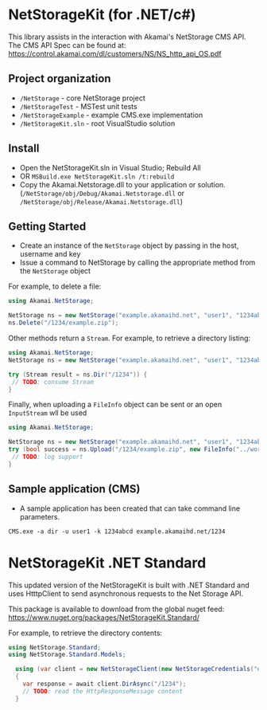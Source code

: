 # NetStorageKit (for .NET/c#)

This library assists in the interaction with Akamai's NetStorage CMS API. The CMS API Spec can be found at:
https://control.akamai.com/dl/customers/NS/NS_http_api_OS.pdf

## Project organization
* `/NetStorage` - core NetStorage project
* `/NetStorageTest` - MSTest unit tests
* `/NetStorageExample` - example CMS.exe implementation
* `/NetStorageKit.sln` - root VisualStudio solution

## Install
* Open the NetStorageKit.sln in Visual Studio; Rebuild All
* OR ```MSBuild.exe NetStorageKit.sln /t:rebuild```
* Copy the Akamai.Netstorage.dll to your application or solution. (`/NetStorage/obj/Debug/Akamai.Netstorage.dll` or `/NetStorage/obj/Release/Akamai.Netstorage.dll`)

## Getting Started
* Create an instance of the `NetStorage` object by passing in the host, username and key
* Issue a command to NetStorage by calling the appropriate method from the `NetStorage` object

For example, to delete a file:
```c#
using Akamai.NetStorage;

NetStorage ns = new NetStorage("example.akamaihd.net", "user1", "1234abcd");
ns.Delete("/1234/example.zip");
```

Other methods return a `Stream`. For example, to retrieve a directory listing:

```c#
using Akamai.NetStorage;
NetStorage ns = new NetStorage("example.akamaihd.net", "user1", "1234abcd");

try (Stream result = ns.Dir("/1234")) {
 // TODO: consume Stream
}
```

Finally, when uploading a `FileInfo` object can be sent or an open `InputStream` wll be used
```c#
using Akamai.NetStorage;

NetStorage ns = new NetStorage("example.akamaihd.net", "user1", "1234abcd");
try (bool success = ns.Upload("/1234/example.zip", new FileInfo("../workingdir/srcfile.zip"))) {
 // TODO: log support
}
```


## Sample application (CMS)
* A sample application has been created that can take command line parameters.

`CMS.exe -a dir -u user1 -k 1234abcd example.akamaihd.net/1234`


# NetStorageKit .NET Standard

This updated version of the NetStorageKit is built with .NET Standard and uses HtttpClient to send asynchronous requests to the Net Storage API.

This package is available to download from the global nuget feed:
https://www.nuget.org/packages/NetStorageKit.Standard/

For example, to retrieve the directory contents:
```c#
using NetStorage.Standard;
using NetStorage.Standard.Models;

  using (var client = new NetStorageClient(new NetStorageCredentials("example.akamaihd.net", "user1", "1234abcd")))
  {
	var response = await client.DirAsync("/1234");
	// TODO: read the HttpResponseMessage content
  }
```

